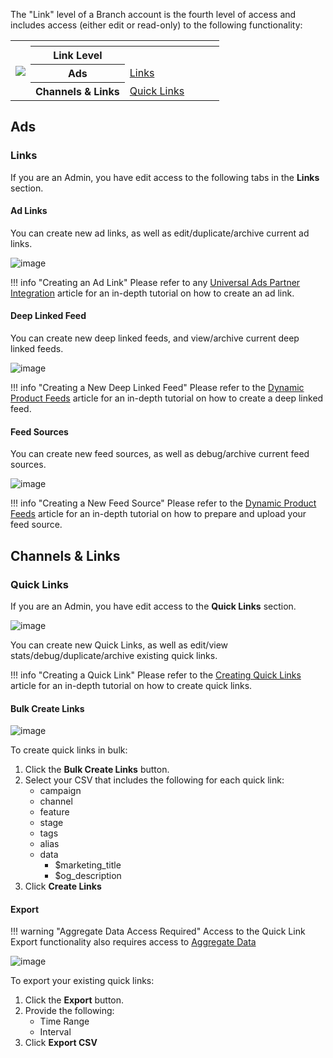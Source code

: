 The "Link" level of a Branch account is the fourth level of access and includes access (either edit or read-only) to the following functionality:

<table>
  <tr>
    <th rowspan="5"><img src="/_assets/img/pages/dashboard/access-levels/org-level-nav.png"></th>
  </tr>
	<tr>
		<th></th>
		<th></th>
		<th></th>
		<th></th>
    <th></th>
	</tr>
	<tr>
		<th><b>Link Level</b></th>
		<th></th>
		<th></th>
		<th></th>
    <th></th>
	</tr>
  <tr>
		<th><b>Ads</b></th>
		<td><a href="/dashboard/link-level-access/#links">Links</a></td>
		<td></td>
		<td></td>
    <td></td>
	</tr>
	<tr>
		<th><b>Channels & Links</b></th>
		<td><a href="/dashboard/link-level-access/#quick-links">Quick Links</a></td>
    <td></td>
		<td></td>
    <td></td>
  </tr>
</table>

## Ads

### Links

If you are an Admin, you have edit access to the following tabs in the **Links** section.

#### Ad Links

You can create new ad links, as well as edit/duplicate/archive current ad links.

![image](/_assets/img/pages/dashboard/access-levels/link-ad-links.png)

!!! info "Creating an Ad Link"
	Please refer to any [Universal Ads Partner Integration](/deep-linked-ads/1plusads-mobile-tracking/#create-an-ad-link) article for an in-depth tutorial on how to create an ad link.

#### Deep Linked Feed

You can create new deep linked feeds, and view/archive current deep linked feeds.

![image](/_assets/img/pages/dashboard/access-levels/link-deep-linked-feeds.png)

!!! info "Creating a New Deep Linked Feed"
	Please refer to the [Dynamic Product Feeds](/deep-linked-ads/dynamic-product-feeds/#create-a-new-deep-linked-feed) article for an in-depth tutorial on how to create a deep linked feed.

#### Feed Sources

You can create new feed sources, as well as debug/archive current feed sources.

![image](/_assets/img/pages/dashboard/access-levels/link-feed-sources.png)

!!! info "Creating a New Feed Source"
	Please refer to the [Dynamic Product Feeds](/deep-linked-ads/dynamic-product-feeds/#upload-a-feed-source) article for an in-depth tutorial on how to prepare and upload your feed source.

## Channels & Links

### Quick Links

If you are an Admin, you have edit access to the **Quick Links** section.

![image](/_assets/img/pages/dashboard/access-levels/link-quick-links.png)

You can create new Quick Links, as well as edit/view stats/debug/duplicate/archive existing quick links.

!!! info "Creating a Quick Link"
	Please refer to the [Creating Quick Links](/links/quick-links/) article for an in-depth tutorial on how to create quick links.

#### Bulk Create Links

![image](/_assets/img/pages/dashboard/access-levels/link-bulk-create.png)

To create quick links in bulk:

1. Click the **Bulk Create Links** button.
1. Select your CSV that includes the following for each quick link:
	- campaign
	- channel
	- feature
	- stage
	- tags
	- alias
	- data
		- $marketing_title
		- $og_description
1.  Click **Create Links**

#### Export

!!! warning "Aggregate Data Access Required"
	Access to the Quick Link Export functionality also requires access to [Aggregate Data](aggregate-data-access.md)

![image](/_assets/img/pages/dashboard/access-levels/link-export-csv.png)

To export your existing quick links:

1. Click the **Export** button.
1. Provide the following:
	- Time Range
	- Interval
1. Click **Export CSV**
